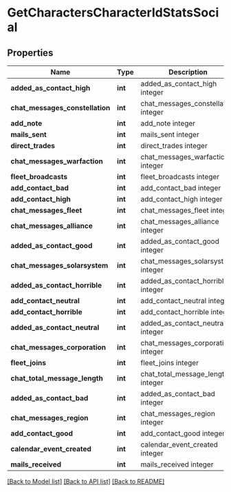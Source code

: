 # GetCharactersCharacterIdStatsSocial

## Properties
Name | Type | Description | Notes
------------ | ------------- | ------------- | -------------
**added_as_contact_high** | **int** | added_as_contact_high integer | [optional] 
**chat_messages_constellation** | **int** | chat_messages_constellation integer | [optional] 
**add_note** | **int** | add_note integer | [optional] 
**mails_sent** | **int** | mails_sent integer | [optional] 
**direct_trades** | **int** | direct_trades integer | [optional] 
**chat_messages_warfaction** | **int** | chat_messages_warfaction integer | [optional] 
**fleet_broadcasts** | **int** | fleet_broadcasts integer | [optional] 
**add_contact_bad** | **int** | add_contact_bad integer | [optional] 
**add_contact_high** | **int** | add_contact_high integer | [optional] 
**chat_messages_fleet** | **int** | chat_messages_fleet integer | [optional] 
**chat_messages_alliance** | **int** | chat_messages_alliance integer | [optional] 
**added_as_contact_good** | **int** | added_as_contact_good integer | [optional] 
**chat_messages_solarsystem** | **int** | chat_messages_solarsystem integer | [optional] 
**added_as_contact_horrible** | **int** | added_as_contact_horrible integer | [optional] 
**add_contact_neutral** | **int** | add_contact_neutral integer | [optional] 
**add_contact_horrible** | **int** | add_contact_horrible integer | [optional] 
**added_as_contact_neutral** | **int** | added_as_contact_neutral integer | [optional] 
**chat_messages_corporation** | **int** | chat_messages_corporation integer | [optional] 
**fleet_joins** | **int** | fleet_joins integer | [optional] 
**chat_total_message_length** | **int** | chat_total_message_length integer | [optional] 
**added_as_contact_bad** | **int** | added_as_contact_bad integer | [optional] 
**chat_messages_region** | **int** | chat_messages_region integer | [optional] 
**add_contact_good** | **int** | add_contact_good integer | [optional] 
**calendar_event_created** | **int** | calendar_event_created integer | [optional] 
**mails_received** | **int** | mails_received integer | [optional] 

[[Back to Model list]](../README.md#documentation-for-models) [[Back to API list]](../README.md#documentation-for-api-endpoints) [[Back to README]](../README.md)


